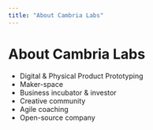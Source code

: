 ```yaml
---
title: "About Cambria Labs"
---
```

# About Cambria Labs
- Digital & Physical Product Prototyping
- Maker-space
- Business incubator & investor
- Creative community
- Agile coaching
- Open-source company